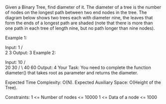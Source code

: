 Given a Binary Tree, find diameter of it.
The diameter of a tree is the number of nodes on the longest path between two end nodes in the tree. The diagram below shows two trees each with diameter nine, the leaves that form the ends of a longest path are shaded (note that there is more than one path in each tree of length nine, but no path longer than nine nodes).



Example 1:

Input:
       1
     /  \
    2    3
Output: 3
Example 2:

Input:
         10
        /   \
      20    30
    /   \ 
   40   60
Output: 4
Your Task:
You need to complete the function diameter() that takes root as parameter and returns the diameter.

Expected Time Complexity: O(N).
Expected Auxiliary Space: O(Height of the Tree).

Constraints:
1 <= Number of nodes <= 10000
1 <= Data of a node <= 1000

 
